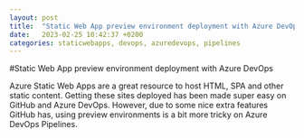 ```yaml
---
layout: post
title:  "Static Web App preview environment deployment with Azure DevOps"
date:   2023-02-25 10:42:37 +0200
categories: staticwebapps, devops, azuredevops, pipelines
---
```

#Static Web App preview environment deployment with Azure DevOps

Azure Static Web Apps are a great resource to host HTML, SPA and other static content. 
Getting these sites deployed has been made super easy on GitHub and Azure DevOps. 
However, due to some nice extra features GitHub has, using preview environments is a bit more tricky on Azure DevOps Pipelines. 